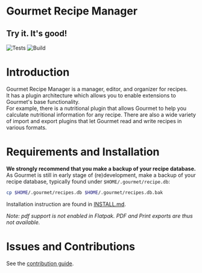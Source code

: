 # Gourmet Recipe Manager
## Try it. It's good!
![Tests](https://github.com/thinkle/gourmet/workflows/Tests/badge.svg) ![Build](https://github.com/thinkle/gourmet/workflows/Build/badge.svg)

# Introduction
Gourmet Recipe Manager is a manager, editor, and organizer for recipes.  
It has a plugin architecture which allows you to enable extensions to
Gourmet's base functionality.   
For example, there is a nutritional plugin that allows Gourmet to help you
calculate nutritional information for any recipe. There are also a wide variety
of import and export plugins that let Gourmet read and write recipes in various
formats.

# Requirements and Installation
**We strongly recommend that you make a backup of your recipe database.**  
As Gourmet is still in early stage of (re)development, make a backup of your
recipe database, typically found under `$HOME/.gourmet/recipe.db`:
```sh
cp $HOME/.gourmet/recipes.db $HOME/.gourmet/recipes.db.bak
```

Installation instruction are found in [INSTALL.md](INSTALL.md).

*Note: pdf support is not enabled in Flatpak. PDF and Print exports are thus
not available.*

# Issues and Contributions
See the [contribution guide](CONTRIBUTING.md).
